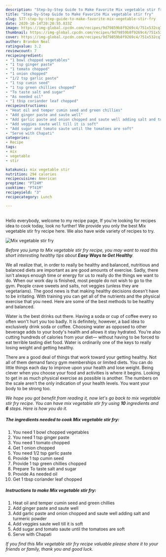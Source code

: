 ```yaml
---
description: "Step-by-Step Guide to Make Favorite Mix vegetable stir fry"
title: "Step-by-Step Guide to Make Favorite Mix vegetable stir fry"
slug: 577-step-by-step-guide-to-make-favorite-mix-vegetable-stir-fry
date: 2020-10-14T20:20:55.833Z
image: https://img-global.cpcdn.com/recipes/9d79859b8f9269c4/751x532cq70/mix-vegetable-stir-fry-recipe-main-photo.jpg
thumbnail: https://img-global.cpcdn.com/recipes/9d79859b8f9269c4/751x532cq70/mix-vegetable-stir-fry-recipe-main-photo.jpg
cover: https://img-global.cpcdn.com/recipes/9d79859b8f9269c4/751x532cq70/mix-vegetable-stir-fry-recipe-main-photo.jpg
author: Brandon Neal
ratingvalue: 3.2
reviewcount: 7
recipeingredient:
- "1 bowl chopped vegetables"
- "1 tsp ginger paste"
- "1 tomato chopped"
- "1 onion chopped"
- "1/2 tsp garlic paste"
- "1 tsp cumin seed"
- "1 tsp green chillies chopped"
- "To taste salt and sugar"
- "As needed oil"
- "1 tbsp coriander leaf chopped"
recipeinstructions:
- "Heat oil and temper cumin seed and green chillies"
- "Add ginger paste and saute well"
- "Add garlic paste and onion chopped and saute well adding salt and turmeric powder"
- "Add veggies saute well till it is soft"
- "Add sugar and tomato saute until the tomatoes are soft"
- "Serve with Chapati"
categories:
- Recipe
tags:
- mix
- vegetable
- stir

katakunci: mix vegetable stir 
nutrition: 294 calories
recipecuisine: American
preptime: "PT24M"
cooktime: "PT41M"
recipeyield: "3"
recipecategory: Lunch

---
```

<br>
Hello everybody, welcome to my recipe page, If you're looking for recipes idea to cook today, look no further! We provide you only the best Mix vegetable stir fry recipe here. We also have wide variety of recipes to try.
<br>


![Mix vegetable stir fry](https://img-global.cpcdn.com/recipes/9d79859b8f9269c4/751x532cq70/mix-vegetable-stir-fry-recipe-main-photo.jpg)

<i>Before you jump to Mix vegetable stir fry recipe, you may want to read this short interesting healthy tips about <strong>Easy Ways to Get Healthy</strong>.</i>

We all realize that, in order to really be healthy and balanced, nutritious and balanced diets are important as are good amounts of exercise. Sadly, there isn't always enough time or energy for us to really do the things we want to do. When our work day is finished, most people do not wish to go to the gym. People crave sweets and salts, not veggies (unless they are vegetarians). The good news is that making healthy decisions doesn’t have to be irritating. With training you can get all of the nutrients and the physical exercise that you need. Here are some of the best methods to be healthy and balanced.

Water is the best drinks out there. Having a soda or cup of coffee every so often won't hurt you too badly. It is definitely, however, a bad idea to exclusively drink soda or coffee. Choosing water as opposed to other beverage adds to your body's health and allows it stay hydrated. You’re also cutting hundreds of calories from your diet— without having to be forced to eat terrible tasting diet food. Water is ordinarily one of the keys to really losing weight and getting healthy.

There are a good deal of things that work toward your getting healthy. Not all of them demand fancy gym memberships or limited diets. You can do little things each day to improve upon your health and lose weight. Being clever when you choose your food and activities is where it begins. Looking to get in as much physical exercise as possible is another. The numbers on the scale aren't the only indication of your health levels. You want your body to be strong too. 


<i>We hope you got benefit from reading it, now let's go back to mix vegetable stir fry recipe. You can have mix vegetable stir fry using <strong>10</strong> ingredients and <strong>6</strong> steps. Here is how you do it.
</i>

##### The ingredients needed to cook Mix vegetable stir fry:

1. You need 1 bowl chopped vegetables
1. You need 1 tsp ginger paste
1. You need 1 tomato chopped
1. Get 1 onion chopped
1. You need 1/2 tsp garlic paste
1. Provide 1 tsp cumin seed
1. Provide 1 tsp green chillies chopped
1. Prepare To taste salt and sugar
1. Provide As needed oil
1. Get 1 tbsp coriander leaf chopped


##### Instructions to make Mix vegetable stir fry:

1. Heat oil and temper cumin seed and green chillies
1. Add ginger paste and saute well
1. Add garlic paste and onion chopped and saute well adding salt and turmeric powder
1. Add veggies saute well till it is soft
1. Add sugar and tomato saute until the tomatoes are soft
1. Serve with Chapati


<i>If you find this Mix vegetable stir fry recipe valuable please share it to your friends or family, thank you and good luck.</i>
